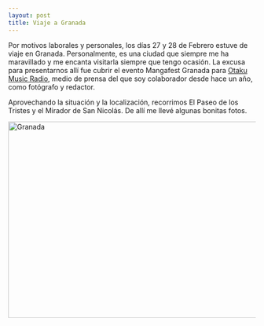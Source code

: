 ```yaml
---
layout: post
title: Viaje a Granada
---
```


Por motivos laborales y personales,  los días 27 y 28 de Febrero estuve de viaje en Granada. Personalmente, es una ciudad que siempre me ha maravillado y me encanta visitarla siempre que tengo ocasión. La excusa para presentarnos allí fue cubrir el evento Mangafest Granada para [Otaku Music Radio](http://www.otakumusicradio.com), medio de prensa del que soy colaborador desde hace un año, como fotógrafo y redactor.

Aprovechando la situación y la localización, recorrimos El Paseo de los Tristes y el Mirador de San Nicolás. De allí me llevé algunas bonitas fotos.

<a data-flickr-embed="true" data-footer="true"  href="https://www.flickr.com/photos/srfreak/albums/72157665098263311" title="Granada"><img src="https://farm2.staticflickr.com/1565/25253203012_bc84fd903d.jpg" width="640" height="400" alt="Granada"></a><script async src="//embedr.flickr.com/assets/client-code.js" charset="utf-8"></script>

